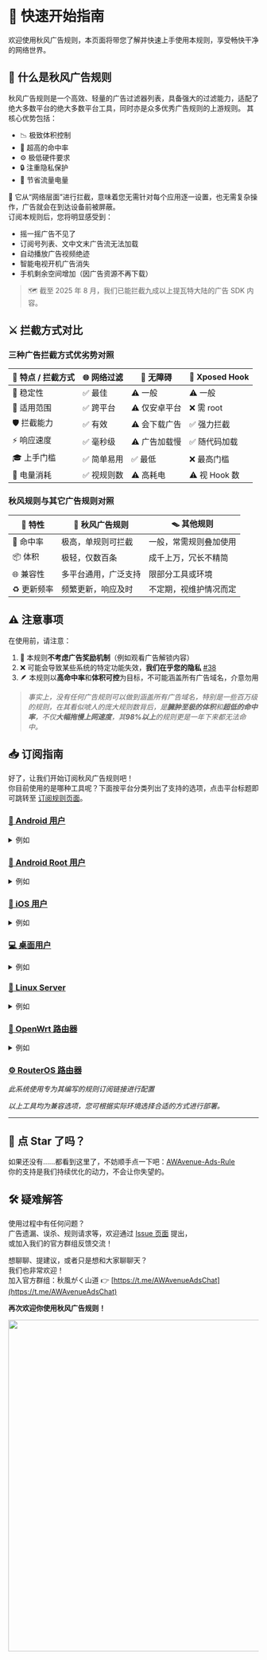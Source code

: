 # 🧭 快速开始指南

欢迎使用秋风广告规则，本页面将带您了解并快速上手使用本规则，享受畅快干净的网络世界。


## 🍃 什么是秋风广告规则

秋风广告规则是一个高效、轻量的广告过滤器列表，具备强大的过滤能力，适配了绝大多数平台的绝大多数平台工具，同时亦是众多优秀广告规则的上游规则。
其核心优势包括：
- 📉 极致体积控制
- 🎯 超高的命中率
- ⚙️ 极低硬件要求
- 🔒 注重隐私保护
- 🔋 节省流量电量

📌 它从“网络层面”进行拦截，意味着您无需针对每个应用逐一设置，也无需复杂操作，广告就会在到达设备前被屏蔽。  
订阅本规则后，您将明显感受到：

- 摇一摇广告不见了
- 订阅号列表、文中文末广告流无法加载
- 自动播放广告视频绝迹
- 智能电视开机广告消失
- 手机剩余空间增加（因广告资源不再下载）

> 🗺️ 截至 2025 年 8 月，我们已能拦截九成以上提瓦特大陆的广告 SDK 内容。


## ⚔️ 拦截方式对比

### 三种广告拦截方式优劣势对照

| 🧩 特点 / 拦截方式 | 🌐 网络过滤 | 🧼 无障碍 | 🧬 Xposed Hook |
|------------------|-------------|-----------|----------------|
| 🧱 稳定性       | ✅ 最佳     | ⚠️ 一般    | ⚠️ 一般         |
| 🔄 适用范围     | ✅ 跨平台   | ⚠️ 仅安卓平台   | ❌ 需 root  |
| 🛡️ 拦截能力     | ✅ 有效     | ⚠️ 会下载广告 | ✅ 强力拦截     |
| ⚡ 响应速度     | ✅ 毫秒级   | ⚠️ 广告加载慢 | ✅ 随代码加载   |
| 🎓 上手门槛     | ✅ 简单易用     | ✅ 最低     | ❌ 最高门槛       |
| 🔋 电量消耗     | ✅ 视规则数   | ⚠️ 高耗电   | ⚠️ 视 Hook 数   |


### 秋风规则与其它广告规则对照

| 🧩 特性     | 🍃 秋风广告规则      | 🪤 其他规则            |
|------------|----------------------|------------------------|
| 🎯 命中率   | 极高，单规则可拦截    | 一般，常需规则叠加使用  |
| 📦 体积     | 极轻，仅数百条       | 成千上万，冗长不精简    |
| 🌐 兼容性   | 多平台通用，广泛支持   | 限部分工具或环境        |
| ♻️ 更新频率 | 频繁更新，响应及时    | 不定期，视维护情况而定  |


## ⚠️ 注意事项

在使用前，请注意：

1. 🚫 本规则**不考虑广告奖励机制**（例如观看广告解锁内容）
2. ❌ 可能会导致某些系统的特定功能失效，**我们在乎您的隐私** [#38](https://github.com/TG-Twilight/AWAvenue-Ads-Rule/issues/38)
3. 🪶 本规则以**高命中率**和**体积可控**为目标，不可能涵盖所有广告域名，介意勿用

> *事实上，没有任何广告规则可以做到涵盖所有广告域名，特别是一些百万级的规则，在其看似唬人的庞大规则数背后，是**臃肿至极的体积**和**超低的命中率**，不仅**大幅拖慢上网速度**，其**98%以上**的规则更是一年下来都无法命中。*


## 📥 订阅指南

好了，让我们开始订阅秋风广告规则吧！  
你目前使用的是哪种工具呢？下面按平台分类列出了支持的选项，点击平台标题即可跳转至 [订阅规则页面](https://awavenue.top/Sub.html)。


### [📱 Android 用户](https://awavenue.top/Sub.html)
<details>
  <summary>例如</summary>

- AdGuard（App 与 DNS 模式）
- AdAway（VPN 工作模式）
- Clash Meta、Surfboard、大胜净化 等

</details>


### [📱 Android Root 用户](https://awavenue.top/Sub.html)
<details>
  <summary>例如</summary>

- akashaProxy
- Clash Mix
- AdGuard Home for Magisk twoone3 版
- AdAway（root 工作模式）
- Singbox

</details>


### [🍎 iOS 用户](https://awavenue.top/Sub.html)
<details>
  <summary>例如</summary>

- AdGuard
- QuantumultX
- Surge
- ShadowRocket
- Loon

</details>


### [💻 桌面用户](https://awavenue.top/Sub.html)
<details>
  <summary>例如</summary>

- AdGuard
- hosts 文件过滤

**注意！我们不支持任何浏览器插件，即使是 AdGuard for Chrome ，我们的规则不适用浏览器插件工作的场景。**

</details>


### [🐧 Linux Server](https://awavenue.top/Sub.html)
<details>
  <summary>例如</summary>

- AdGuard Home
- AdGuard DNS

</details>


### [📶 OpenWrt 路由器](https://awavenue.top/Sub.html)
<details>
  <summary>例如</summary>

- AdGuard Home
- Dnsmasq、hosts、Mosdns
- 广告屏蔽大师 Plus+ 等 DNS 去广告插件

</details>


### [⚙️ RouterOS 路由器](https://awavenue.top/Sub.html)
*此系统使用专为其编写的规则订阅链接进行配置*

*以上工具均为兼容选项，您可根据实际环境选择合适的方式进行部署。*

---

## 🌟 点 Star 了吗？  
如果还没有……都看到这里了，不妨顺手点一下吧：[AWAvenue-Ads-Rule](https://github.com/TG-Twilight/AWAvenue-Ads-Rule)  
你的支持是我们持续优化的动力，不会让你失望的。


## 🛠️ 疑难解答

使用过程中有任何问题？  
广告遗漏、误杀、规则请求等，欢迎通过 [Issue 页面](https://github.com/TG-Twilight/AWAvenue-Ads-Rule/issues) 提出，  
或加入我们的官方群组反馈交流！

想聊聊、提建议，或者只是想和大家聊聊天？  
我们也非常欢迎！  
加入官方群组：秋風がく山道 👉 [https://t.me/AWAvenueAdsChat](https://t.me/AWAvenueAdsChat)

**再次欢迎你使用秋风广告规则！**
<p align="right">
  <img src="https://count.getloli.com/get/@TG-Twiligh?theme=booru-helltaker" alt="Profile Views" width="666"/>
</p>


